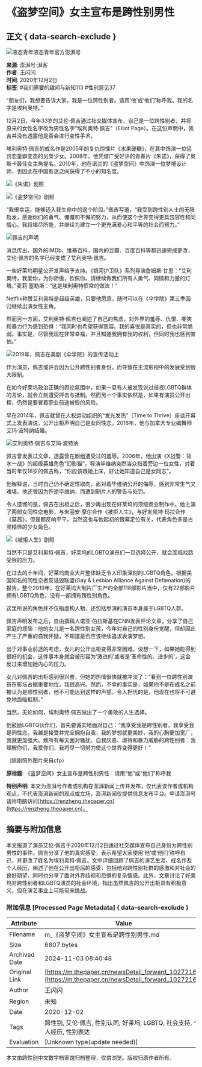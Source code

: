 # 《盗梦空间》女主宣布是跨性别男性

## 正文 { data-search-exclude }


![液态青年液态青年官方澎湃号](https://image.thepaper.cn/publish/interaction/image/4/240/291.png)

**来源**: 澎湃号·湃客  
**作者**: 王闪闪  
**时间**: 2020年12月2日  
**标签**: #我们需要的趣闻与新知113 #性别意见37  

“朋友们，我想要告诉大家，我是一位跨性别者。请用‘他’或‘他们’称呼我。我的名字是埃利奥特。”

12月2日，今年33岁的艾伦·佩吉通过社交媒体宣布，自己是一位跨性别者，并将原来的女性名字改为男性名字“埃利奥特·佩吉”（Elliot Page）。在这份声明中，佩吉并没有透露他是否会进行变性手术。

埃利奥特·佩吉的成名作是2005年的复仇惊悚片《水果硬糖》，在其中饰演一位惩罚恋童癖变态的另类少女。2008年，他凭借广受好评的青春片《朱诺》，获得了奥斯卡最佳女主角提名。2010年，他在诺兰的《盗梦空间》中饰演一位梦境设计师，也因此在中国影迷之间获得了不小的知名度。

![《朱诺》剧照](https://imagepphcloud.thepaper.cn/pph/image/102/328/413.jpg)

![《盗梦空间》剧照](https://imagepphcloud.thepaper.cn/pph/image/102/328/415.jpg)

“我很幸运，能够迈入我生命中的这个阶段。”佩吉写道，“我受到跨性别人士的无限启发，感谢你们的勇气、慷慨和不懈的努力，从而使这个世界变得更具包容性和同情心。我将竭尽所能，并继续为建立一个更充满爱心和平等的社会而努力。”

![佩吉的声明](https://imagepphcloud.thepaper.cn/pph/image/102/328/416.jpg)

消息传出，国外的IMDb、维基百科，国内的豆瓣、百度百科等都迅速完成更改，艾伦·佩吉的名字已经变成了艾利奥特·佩吉。

一些好莱坞明星公开发声给予支持。《银河护卫队》系列导演詹姆斯·甘恩：“艾利奥特，我爱你，为你骄傲，钦佩你。请继续做我们所有人勇气、同情和力量的灯塔。”麦莉·塞勒斯：“这是埃利奥特惯常的做法！”

Netflix称赞艾利奥特是超级英雄，只要他愿意，随时可以在《伞学院》第三季回归继续出演女性主角。

然而另一方面，艾利奥特·佩吉也阐述了自己的焦虑，对外界的羞辱、仇恨、嘲笑和暴力行为感到恐惧：“我同时也希望获得宽容。我的喜悦是真实的，但也非常脆弱。事实是，尽管我现在非常幸福，并且知道我拥有我的权利，但同时我也感到害怕。”

![2019年，佩吉在美剧《伞学院》的宣传活动上](https://imagepphcloud.thepaper.cn/pph/image/102/328/418.jpg)

作为演员，佩吉或许会因为公开跨性别者身份，而导致在主流影视中的发展受到很大限制。

在如今好莱坞政治正确的舆论氛围中，如果一旦有人被发现说过歧视LGBTQ群体的言论，就会立刻遭受抨击与抵制。然而另一个事实依然是，如果有演员公开出柜，仍然是要冒着职业前途被毁的风险。

早在2014年，佩吉就曾在人权运动组织的“发光发热”（Time to Thrive）座谈开幕式上发表演说，公开出柜声明自己是女同性恋。2018年，他与加拿大专业编舞师艾玛·波特纳结婚。

![艾利奥特·佩吉与艾玛·波特纳](https://imagepphcloud.thepaper.cn/pph/image/102/328/419.jpg)

佩吉曾发表过文章，透露曾在剧组遭受过的羞辱。2006年，他出演《X战警：背水一战》的超级英雄角色“幻影猫”，导演毕维纳突然当众指着旁边一位女性，对着当时年仅18岁的佩吉称，“你应该跟她上床，好让她知道自己是女同志”。

他解释说，当时自己仍不确定性取向，面对着毕维纳公开的侮辱，感到非常生气又难堪。他还曾因为忤逆毕维纳，而遭到制片人的警告与处罚。

令人遗憾的是，佩吉在出柜之后，很少再出现在好莱坞的顶级商业制作中。他主演了两部女同性恋电影，与朱丽安·摩尔合作《被拒人生》，与好友凯特·玛拉合作《莫茜》，但是都反响平平。当然这也与他起初的银幕定位有关，代表角色多是古灵精怪的少女角色。

![《被拒人生》剧照](https://imagepphcloud.thepaper.cn/pph/image/102/328/420.jpg)

当然不只是艾利奥特·佩吉，好莱坞的LGBTQ演员们一旦选择公开，就会面临戏路受限的压力。

在过去的十年间，好莱坞商业大片整体缺乏令人印象深刻的LGBTQ角色。根据美国知名的同性恋者反诋毁联盟(Gay & Lesbian Alliance Against Defamation)的报告，整个2019年，在好莱坞大制片厂生产的全部118部影片当中，仅有22部影片拥有LGBTQ角色，没有一部拥有跨性别角色。

这里所说的角色并不仅指虚构人物，还包括参演的演员本身属于LGBTQ人群。

佩吉声明发布之后，自由撰稿人诺亚·伯拉斯基在CNN发表评论文章，分享了自己家庭的烦恼：他的女儿是一名跨性别女孩，今年对自己的性别身份觉醒，但却因此产生了严重的自我怀疑，不知道是否应该继续追求表演梦想。

出于对事业前途的考虑，女儿的公开出柜变得非常困难。设想一下，如果她能得到很好的机会，这件事本身就会被形容为‘激进的’或者是‘革命性的、进步的’，这会反过来增加她内心的压力。

女儿对佩吉的出柜感到很兴奋，但她的热情很快就被冲淡了：“看到一位跨性别演员在影坛占据重要地位，我很高兴。然而，不幸的事实是，如果他不是在成名之前被认为是顺性别者，他不可能达到这样的声望。令人担忧的是，他现在也将不可避免地面临抵制。”

当然，无论如何，埃利奥特·佩吉做出了一个勇敢的人生选择。

他鼓励LGBTQ伙伴们，首先要诚实地面对自己：“我享受我是跨性别者，我享受我是同性恋。我越是接受并完全拥抱自我，我的梦想就更美妙，我的心胸更加宽广，我就更加强大。致所有每天面对骚扰、自我厌恶、虐待和暴力威胁的跨性别者：我理解你们，我爱你们，我将尽一切努力使这个世界变得更好！”

（除剧照外图片来自cfp）

**原标题**: 《盗梦空间》女主宣布是跨性别男性：请用“他”或“他们”称呼我  

**特别声明**: 本文为澎湃号作者或机构在澎湃新闻上传并发布，仅代表该作者或机构观点，不代表澎湃新闻的观点或立场，澎湃新闻仅提供信息发布平台。申请澎湃号请用电脑访问[https://renzheng.thepaper.cn](https://renzheng.thepaper.cn)。

## 摘要与附加信息

<!-- tcd_abstract -->
本文报道了演员艾伦·佩吉于2020年12月2日通过社交媒体宣布自己身份为跨性别男性的事件。佩吉分享了他的真实感受，表示希望大家使用‘他’或‘他们’称呼自己，并更改了姓名为埃利奥特·佩吉。文中详细回顾了佩吉的演艺生涯、成名作及个人经历，阐述了他在公开出柜后的感受，包括他对跨性别社群的感激和对社会的良好期望，同时也分享了面对外界歧视和恐惧的复杂情感。此外，文章讨论了好莱坞对跨性别者和LGBTQ演员的社会环境，指出虽然佩吉的公开出柜具有积极意义，但在演艺事业上可能带来挑战。
<!-- tcd_abstract_end -->

### 附加信息 [Processed Page Metadata] { data-search-exclude }

| Attribute       | Value                                  |
|-----------------|----------------------------------------|
| Filename        | m_《盗梦空间》女主宣布是跨性别男性.md                             |
| Size            | 6807 bytes                           |
| Archived Date   | 2024-11-03 08:40:48                             |
| Original Link   | [https://m.thepaper.cn/newsDetail_forward_10272167](https://m.thepaper.cn/newsDetail_forward_10272167)                       |
| Author          | 王闪闪                               |
| Region          | 未知                               |
| Date            | 2020-12-02                                 |
| Tags            | 跨性别, 艾伦·佩吉, 性别认同, 好莱坞, LGBTQ, 社会支持, 个人经历, 性别表达                                 |
| Evaluation            | [Unknown type(update needed)]                                 |
<!-- tcd_table_end -->

本文由跨性别中文数字档案馆归档整理，仅供浏览。版权归原作者所有。
